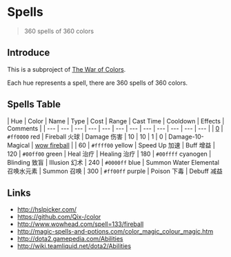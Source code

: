 # Spells

> 360 spells of 360 colors

## Introduce

This is a subproject of [The War of Colors](https://github.com/xcatliu/the-war-of-colors).

Each hue represents a spell, there are 360 spells of 360 colors.

## Spells Table

| Hue | Color | Name | Type | Cost | Range | Cast Time | Cooldown | Effects | Comments |
| --- | --- | --- | --- | --- | --- | --- | --- | --- | --- | --- | --- |
| [0](https://github.com/xcatliu/spells/blob/master/src/spells/000.json)  | `#ff0000` red | Fireball 火球 | Damage 伤害 | 10 | 10 | 1 | 0 | Damage-10-Magical | [wow fireball](http://www.wowhead.com/spell=133/fireball) |
| 60 | `#ffff00` yellow | Speed Up 加速 | Buff 增益
| 120 | `#00ff00` green | Heal 治疗 | Healing 治疗
| 180 | `#00ffff` cyanogen | Blinding 致盲 | Illusion 幻术
| 240 | `#0000ff` blue | Summon Water Elemental 召唤水元素 | Summon 召唤
| 300 | `#ff00ff` purple | Poison 下毒 | Debuff 减益

## Links

- http://hslpicker.com/
- https://github.com/Qix-/color
- http://www.wowhead.com/spell=133/fireball
- http://magic-spells-and-potions.com/color_magic_colour_magic.htm
- http://dota2.gamepedia.com/Abilities
- http://wiki.teamliquid.net/dota2/Abilities
